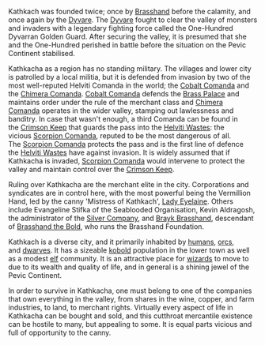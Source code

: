 
Kathkach was founded twice; once by [Brasshand](https://5e.warlow.engineer/book.html#BITCPI,8,brasshand%20the%20bold,0) before the calamity, and once again by the [Dyvare](https://5e.warlow.engineer/book.html#BITCPI,8,the%20dyvare,0). The [Dyvare](https://5e.warlow.engineer/book.html#BITCPI,8,the%20dyvare,0) fought to clear the valley of monsters and invaders with a legendary fighting force called the One-Hundred Dyvarran Golden Guard. After securing the valley, it is presumed that she and the One-Hundred perished in battle before the situation on the Pevic Continent stabilised.

Kathkacha as a region has no standing military. The villages and lower city is patrolled by a local militia, but it is defended from invasion by two of the most well-reputed Helviti Comanda in the world; the [Cobalt Comanda](https://5e.warlow.engineer/book.html#BITCPI,4,cobalt%20comanda,0) and the [Chimera Comanda](https://5e.warlow.engineer/book.html#BITCPI,4,chimera%20comanda,0). [Cobalt Comanda](https://5e.warlow.engineer/book.html#BITCPI,4,cobalt%20comanda,0) defends the [Brass Palace](https://5e.warlow.engineer/book.html#BITCPI,5,the%20brass%20palace,0) and maintains order under the rule of the merchant class and [Chimera Comanda](https://5e.warlow.engineer/book.html#BITCPI,4,chimera%20comanda,0) operates in the wider valley, stamping out lawlessness and banditry. In case that wasn't enough, a third Comanda can be found in the [Crimson Keep](https://5e.warlow.engineer/book.html#BITCPI,4,scorpion%20comanda,0) that guards the pass into the [Helviti Wastes](https://5e.warlow.engineer/book.html#BITCEH,1,the%20helviti%20wastes,0): the vicious [Scorpion Comanda](https://5e.warlow.engineer/book.html#BITCPI,4,scorpion%20comanda,0), reputed to be the most dangerous of all. The [Scorpion Comanda](https://5e.warlow.engineer/book.html#BITCPI,4,scorpion%20comanda,0) protects the pass and is the first line of defence the [Helviti Wastes](https://5e.warlow.engineer/book.html#BITCEH,1,the%20helviti%20wastes,0) have against invasion. It is widely assumed that if Kathkacha is invaded, [Scorpion Comanda](https://5e.warlow.engineer/book.html#BITCPI,4,scorpion%20comanda,0) would intervene to protect the valley and maintain control over the [Crimson Keep](https://5e.warlow.engineer/book.html#BITCPI,4,scorpion%20comanda,0).

Ruling over Kathkacha are the merchant elite in the city. Corporations and syndicates are in control here, with the most powerful being the Vermillion Hand, led by the canny 'Mistress of Kathkach', [Lady Eyelaine](https://5e.warlow.engineer/book.html#BITCEH,5,lady%20eyelaine,0). Others include Evangeline Stifka of the Seablooded Organisation, Kevin Aldragosh, the administrator of the [Silver Company](https://5e.warlow.engineer/book.html#BITCEH,2,silver%20company,0), and [Brayk Brasshand](https://5e.warlow.engineer/book.html#BITCEH,5,brayk%20brasshand,0), descendant of [Brasshand the Bold](https://5e.warlow.engineer/book.html#BITCPI,8,brasshand%20the%20bold,0), who runs the Brasshand Foundation.

Kathkach is a diverse city, and it primarily inhabited by [humans](https://5e.warlow.engineer/races.html#human_phb), [orcs](https://5e.warlow.engineer/races.html#orc_mpmm), and [dwarves](https://5e.warlow.engineer/races.html#dwarf_phb). It has a sizeable [kobold](https://5e.warlow.engineer/races.html#kobold_vgm) population in the lower town as well as a modest [elf](https://5e.warlow.engineer/races.html#elf_phb) community. It is an attractive place for [wizards](https://5e.warlow.engineer/classes.html#wizard_phb) to move to due to its wealth and quality of life, and in general is a shining jewel of the Pevic Continent.

In order to survive in Kathkacha, one must belong to one of the companies that own everything in the valley, from shares in the wine, copper, and farm industries, to land, to merchant rights. Virtually every aspect of life in Kathkacha can be bought and sold, and this cutthroat mercantile existence can be hostile to many, but appealing to some. It is equal parts vicious and full of opportunity to the canny.